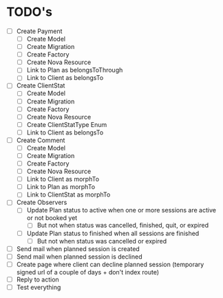 # TODO's

- [ ] Create Payment
  - [ ] Create Model
  - [ ] Create Migration
  - [ ] Create Factory
  - [ ] Create Nova Resource
  - [ ] Link to Plan as belongsToThrough
  - [ ] Link to Client as belongsTo
- [ ] Create ClientStat
  - [ ] Create Model
  - [ ] Create Migration
  - [ ] Create Factory
  - [ ] Create Nova Resource
  - [ ] Create ClientStatType Enum
  - [ ] Link to Client as belongsTo
- [ ] Create Comment
  - [ ] Create Model
  - [ ] Create Migration
  - [ ] Create Factory
  - [ ] Create Nova Resource
  - [ ] Link to Client as morphTo
  - [ ] Link to Plan as morphTo
  - [ ] Link to ClientStat as morphTo
- [ ] Create Observers
  - [ ] Update Plan status to active when one or more sessions are active or not booked yet
    - [ ] But not when status was cancelled, finished, quit, or expired
  - [ ] Update Plan status to finished when all sessions are finished
    - [ ] But not when status was cancelled or expired
- [ ] Send mail when planned session is created
- [ ] Send mail when planned session is declined
- [ ] Create page where client can decline planned session (temporary signed url of a couple of days + don't index route)
- [ ] Reply to action
- [ ] Test everything
